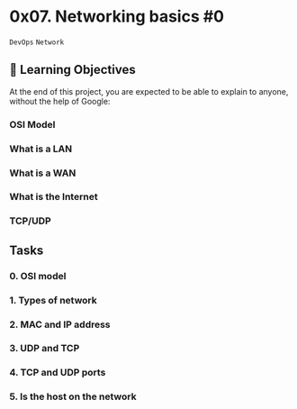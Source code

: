 # 0x07. Networking basics #0
`DevOps` `Network`
## :open_book: Learning Objectives
At the end of this project, you are expected to be able to explain to anyone, without the help of Google:
### OSI Model
### What is a LAN
### What is a WAN
### What is the Internet
### TCP/UDP
## Tasks
### 0. OSI model
### 1. Types of network
### 2. MAC and IP address
### 3. UDP and TCP
### 4. TCP and UDP ports
### 5. Is the host on the network
